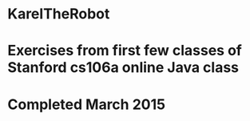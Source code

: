 # KarelTheRobot
# Exercises from first few classes of Stanford cs106a online Java class
# Completed March 2015
